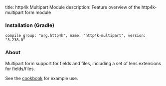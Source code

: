 title: http4k Multipart Module
description: Feature overview of the http4k-multipart form module

### Installation (Gradle)
```compile group: "org.http4k", name: "http4k-multipart", version: "3.238.0"```

### About

Multipart form support for fields and files, including a set of lens extensions for fields/files.

See the [cookbook](/cookbook/multipart_forms/) for example use.
